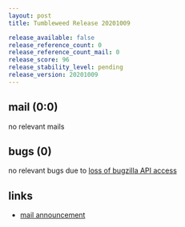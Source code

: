 ```yaml
---
layout: post
title: Tumbleweed Release 20201009

release_available: false
release_reference_count: 0
release_reference_count_mail: 0
release_score: 96
release_stability_level: pending
release_version: 20201009
---
```


## mail (0:0)

no relevant mails

## bugs (0)

<!--more-->

no relevant bugs due to [loss of bugzilla API access](https://bugzilla.opensuse.org/show_bug.cgi?id=1157722)



## links

- [mail announcement](https://lists.opensuse.org/opensuse-factory/2020-10/msg00082.html)
